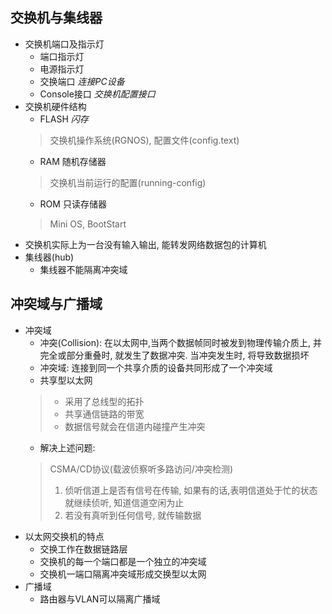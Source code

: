 ## 交换机与集线器
* 交换机端口及指示灯
	- 端口指示灯
	- 电源指示灯
	- 交换端口 *连接PC设备*
	- Console接口 *交换机配置接口*
* 交换机硬件结构
	- FLASH *闪存*
	> 交换机操作系统(RGNOS), 配置文件(config.text)
	- RAM 随机存储器
	> 交换机当前运行的配置(running-config) 
	- ROM 只读存储器
	> Mini OS, BootStart
* 交换机实际上为一台没有输入输出, 能转发网络数据包的计算机
* 集线器(hub)
	- 集线器不能隔离冲突域
## 冲突域与广播域
* 冲突域
	- 冲突(Collision): 在以太网中,当两个数据帧同时被发到物理传输介质上, 并完全或部分重叠时, 就发生了数据冲突. 当冲突发生时, 将导致数据损坏
	- 冲突域: 连接到同一个共享介质的设备共同形成了一个冲突域
	- 共享型以太网
	> - 采用了总线型的拓扑
	> - 共享通信链路的带宽
	> - 数据信号就会在信道内碰撞产生冲突
	- 解决上述问题:
	> CSMA/CD协议(载波侦察听多路访问/冲突检测)
	> 1. 侦听信道上是否有信号在传输, 如果有的话,表明信道处于忙的状态就继续侦听, 知道信道空闲为止
	> 2. 若没有真听到任何信号, 就传输数据
	>
* 以太网交换机的特点
	- 交换工作在数据链路层
	- 交换机的每一个端口都是一个独立的冲突域
	- 交换机一端口隔离冲突域形成交换型以太网
* 广播域
	- 路由器与VLAN可以隔离广播域

